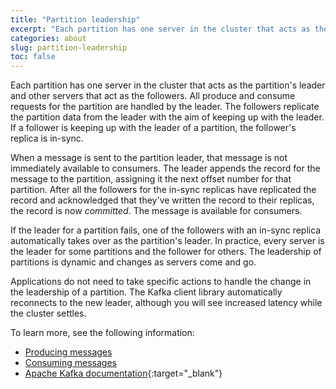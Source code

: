 ```yaml
---
title: "Partition leadership"
excerpt: "Each partition has one server in the cluster that acts as the partition's leader and other servers that act as the followers."
categories: about
slug: partition-leadership
toc: false
---
```


Each partition has one server in the cluster that acts as the partition's leader and other servers that act as the followers. All produce and consume requests for the partition are handled by the leader. The followers replicate the partition data from the leader with the aim of keeping up with the leader. If a follower is keeping up with the leader of a partition, the follower\'s replica is in-sync.

When a message is sent to the partition leader, that message is not immediately available to consumers. The leader appends the record for the message to the partition, assigning it the next offset number for that partition. After all the followers for the in-sync replicas have replicated the record and acknowledged that they\'ve written the record to their replicas, the record is now *committed*. The message is available for consumers.

If the leader for a partition fails, one of the followers with an in-sync replica automatically takes over as the partition\'s leader. In practice, every server is the leader for some partitions and the follower for others. The leadership of partitions is dynamic and changes as servers come and go.

Applications do not need to take specific actions to handle the change in the leadership of a partition. The Kafka client library automatically reconnects to the new leader, although you will see increased latency while the cluster settles.

To learn more, see the following information:

-   [Producing messages](../producing-messages)
-   [Consuming messages](../consuming-messages)
-   [Apache Kafka documentation](http://kafka.apache.org/documentation.html){:target="_blank"}
